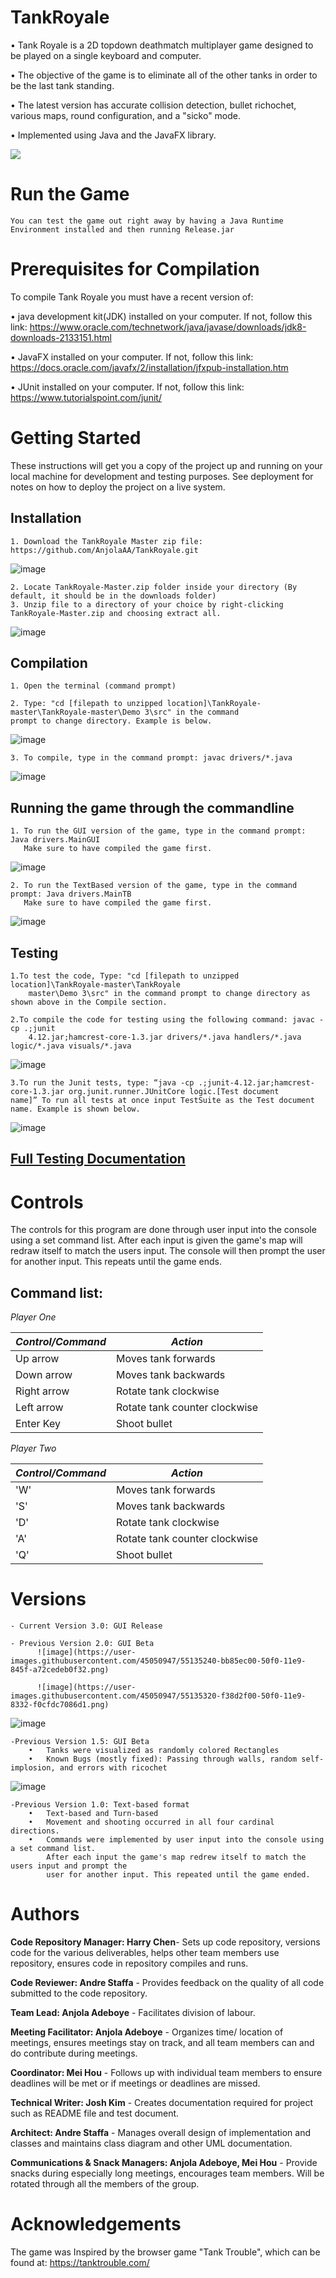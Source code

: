 # TankRoyale
•    Tank Royale is a 2D topdown deathmatch multiplayer game designed to be played on a single keyboard and computer.

•    The objective of the game is to eliminate all of the other tanks in order to be the last tank standing. 

•    The latest version has accurate collision detection, bullet richochet, various maps, round configuration, and a "sicko" mode.

•    Implemented using Java and the JavaFX library. 

  ![](https://user-images.githubusercontent.com/46468236/56075761-ee80de80-5d84-11e9-9623-aae886045d6f.gif)

# Run the Game
    You can test the game out right away by having a Java Runtime Environment installed and then running Release.jar
    
# Prerequisites for Compilation
To compile Tank Royale you must have a recent version of:

•	java development kit(JDK) installed on your computer. If not, follow this link: 
https://www.oracle.com/technetwork/java/javase/downloads/jdk8-downloads-2133151.html

•	JavaFX installed on your computer. If not, follow this link:  
https://docs.oracle.com/javafx/2/installation/jfxpub-installation.htm

•	JUnit installed on your computer. If not, follow this link:  
https://www.tutorialspoint.com/junit/


# Getting Started 
  These instructions will get you a copy of the project up and running on your local machine for development and testing purposes. See deployment for notes on how to deploy the project on a live system.
  
  ## Installation 
    1. Download the TankRoyale Master zip file: https://github.com/AnjolaAA/TankRoyale.git
   ![image](https://user-images.githubusercontent.com/45050947/53202462-c0ccb400-35e3-11e9-87d7-69156973d394.png)
    
    2. Locate TankRoyale-Master.zip folder inside your directory (By default, it should be in the downloads folder)
    3. Unzip file to a directory of your choice by right-clicking TankRoyale-Master.zip and choosing extract all. 
   ![image](https://user-images.githubusercontent.com/45050947/53202374-83682680-35e3-11e9-9983-e4843f387164.png)
    
  ## Compilation
    1. Open the terminal (command prompt) 
    
    2. Type: "cd [filepath to unzipped location]\TankRoyale-master\TankRoyale-master\Demo 3\src" in the command 
    prompt to change directory. Example is below.     
   ![image](https://user-images.githubusercontent.com/45050947/55134671-13bbee80-50ef-11e9-8feb-4f72efdd2eb5.png)
   
    3. To compile, type in the command prompt: javac drivers/*.java
   ![image](https://user-images.githubusercontent.com/45050947/55134686-1e768380-50ef-11e9-89c3-67448bc68577.png)
   
   ## Running the game through the commandline
    1. To run the GUI version of the game, type in the command prompt: Java drivers.MainGUI
       Make sure to have compiled the game first.
   ![image](https://user-images.githubusercontent.com/45050947/55134699-28988200-50ef-11e9-940e-3151798ecb00.png)
   
    2. To run the TextBased version of the game, type in the command prompt: Java drivers.MainTB
       Make sure to have compiled the game first.
   ![image](https://user-images.githubusercontent.com/45050947/55135406-33541680-50f1-11e9-8f74-0264bf613963.png)

   
   ## Testing
    1.To test the code, Type: "cd [filepath to unzipped location]\TankRoyale-master\TankRoyale
        master\Demo 3\src" in the command prompt to change directory as shown above in the Compile section.

    2.To compile the code for testing using the following command: javac -cp .;junit
        4.12.jar;hamcrest-core-1.3.jar drivers/*.java handlers/*.java logic/*.java visuals/*.java 
 
   ![image](https://user-images.githubusercontent.com/45050947/56074644-7cec6480-5d73-11e9-8c8b-6cf538cdeb4d.png)
 
    3.To run the Junit tests, type: “java -cp .;junit-4.12.jar;hamcrest-core-1.3.jar org.junit.runner.JUnitCore logic.[Test document        name]” To run all tests at once input TestSuite as the Test document name. Example is shown below.   
 ![image](https://user-images.githubusercontent.com/45050947/56074646-8a095380-5d73-11e9-972d-2d4a9bbdae5d.png)
 
## [Full Testing Documentation](https://github.com/AnjolaAA/TankRoyale/blob/master/Test%20Document.md)

# Controls
  The controls for this program are done through user input into the console using a set command list. After each input is given the game's map will redraw itself to match the users input. The console will then prompt the user for another input. This repeats until the game ends.
  
  ## Command list:
  _Player One_
  
  _Control/Command_     | _Action_         
  --------------------- | -------------
  Up arrow              | Moves tank forwards
  Down arrow            | Moves tank backwards
  Right arrow           | Rotate tank clockwise
  Left arrow            | Rotate tank counter clockwise
  Enter Key             | Shoot bullet
  
  _Player Two_
  
  _Control/Command_     | _Action_         
  --------------------- | -------------
  'W'                   | Moves tank forwards
  'S'                   | Moves tank backwards
  'D'                   | Rotate tank clockwise
  'A'                   | Rotate tank counter clockwise
  'Q'                   | Shoot bullet
  

 # Versions
    - Current Version 3.0: GUI Release
    
    - Previous Version 2.0: GUI Beta
          ![image](https://user-images.githubusercontent.com/45050947/55135240-bb85ec00-50f0-11e9-845f-a72cedeb0f32.png)
      
          ![image](https://user-images.githubusercontent.com/45050947/55135320-f38d2f00-50f0-11e9-8332-f0cfdc7086d1.png)
    
   ![image](https://user-images.githubusercontent.com/45050947/55134763-541b6c80-50ef-11e9-9b9d-a9a0338e3c0f.png)
   
    -Previous Version 1.5: GUI Beta
        •   Tanks were visualized as randomly colored Rectangles
        •   Known Bugs (mostly fixed): Passing through walls, random self-implosion, and errors with ricochet

   ![image](https://user-images.githubusercontent.com/45050947/55135503-731afe00-50f1-11e9-8bb5-422b64bf5ebe.png)
   
    -Previous Version 1.0: Text-based format   
        •   Text-based and Turn-based
        •	Movement and shooting occurred in all four cardinal directions. 
        •	Commands were implemented by user input into the console using a set command list. 
            After each input the game's map redrew itself to match the users input and prompt the 
            user for another input. This repeated until the game ended.       
            

    
# Authors
**Code Repository Manager: Harry Chen**- Sets up code repository, versions code for the various deliverables, helps other team members use repository, ensures code in repository compiles and runs.

**Code Reviewer: Andre Staffa** - Provides feedback on the quality of all code submitted to the code repository. 

**Team Lead: Anjola Adeboye** - Facilitates division of labour.

**Meeting Facilitator: Anjola Adeboye** - Organizes time/ location of meetings, ensures meetings stay on track, and all team members can and do contribute during meetings.

**Coordinator: Mei Hou** - Follows up with individual team members to ensure deadlines will be met or if meetings or deadlines are missed.

**Technical Writer: Josh Kim** - Creates documentation required for project such as README file and test document. 

**Architect: Andre Staffa** - Manages overall design of implementation and classes and maintains class diagram and other UML documentation. 

**Communications & Snack Managers: Anjola Adeboye, Mei Hou** - Provide snacks during especially long meetings, encourages team members. Will be rotated through all the members of the group. 


# Acknowledgements
The game was Inspired by the browser game "Tank Trouble", which can be found at: https://tanktrouble.com/
